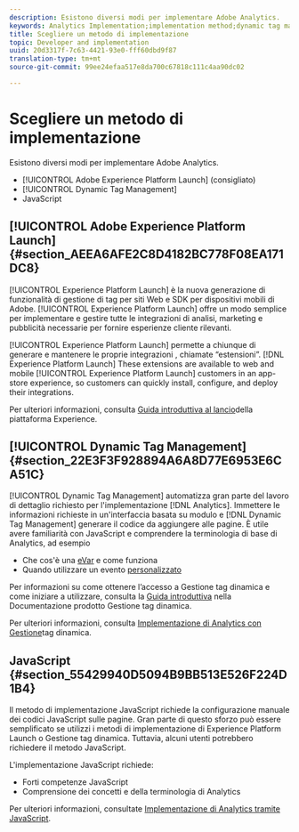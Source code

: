 ```yaml
---
description: Esistono diversi modi per implementare Adobe Analytics.
keywords: Analytics Implementation;implementation method;dynamic tag management;dtm;javascript
title: Scegliere un metodo di implementazione
topic: Developer and implementation
uuid: 20d3317f-7c63-4421-93e0-fff60dbd9f87
translation-type: tm+mt
source-git-commit: 99ee24efaa517e8da700c67818c111c4aa90dc02

---
```



# Scegliere un metodo di implementazione

Esistono diversi modi per implementare Adobe Analytics.

* [!UICONTROL Adobe Experience Platform Launch] (consigliato)
* [!UICONTROL Dynamic Tag Management]
* JavaScript

## [!UICONTROL Adobe Experience Platform Launch] {#section_AEEA6AFE2C8D4182BC778F08EA171DC8}

[!UICONTROL Experience Platform Launch] è la nuova generazione di funzionalità di gestione di tag per siti Web e SDK per dispositivi mobili di Adobe. [!UICONTROL Experience Platform Launch] offre un modo semplice per implementare e gestire tutte le integrazioni di analisi, marketing e pubblicità necessarie per fornire esperienze cliente rilevanti.

[!UICONTROL Experience Platform Launch] permette a chiunque di generare e mantenere le proprie integrazioni , chiamate “estensioni”. [!DNL Experience Platform Launch] These extensions are available to web and mobile [!UICONTROL Experience Platform Launch] customers in an app-store experience, so customers can quickly install, configure, and deploy their integrations.

Per ulteriori informazioni, consulta [Guida introduttiva al lancio](https://docs.adobelaunch.com/getting-started)della piattaforma Experience.

## [!UICONTROL Dynamic Tag Management] {#section_22E3F3F928894A6A8D77E6953E6CA51C}

[!UICONTROL Dynamic Tag Management] automatizza gran parte del lavoro di dettaglio richiesto per l'implementazione [!DNL Analytics]. Immettere le informazioni richieste in un'interfaccia basata su modulo e [!DNL Dynamic Tag Management] generare il codice da aggiungere alle pagine.
È utile avere familiarità con JavaScript e comprendere la terminologia di base di Analytics, ad esempio

* Che cos'è una [eVar](https://marketing.adobe.com/resources/help/en_US/reference/conversion_var_admin.html) e come funziona
* Quando utilizzare un evento [personalizzato](/help/implement/analytics-terminology-basics/c-props-evars/event-custom.md)

Per informazioni su come ottenere l’accesso a Gestione tag dinamica e come iniziare a utilizzare, consulta la [Guida introduttiva](https://marketing.adobe.com/resources/help/en_US/dtm/get_started.html) nella Documentazione prodotto Gestione tag dinamica.

Per ulteriori informazioni, consulta [Implementazione di Analytics con Gestione](/help/implement/c-implement-with-dtm/dtm-implementation-overview.md)tag dinamica.

## JavaScript {#section_55429940D5094B9BB513E526F224D1B4}

Il metodo di implementazione JavaScript richiede la configurazione manuale dei codici JavaScript sulle pagine. Gran parte di questo sforzo può essere semplificato se utilizzi i metodi di implementazione di Experience Platform Launch o Gestione tag dinamica. Tuttavia, alcuni utenti potrebbero richiedere il metodo JavaScript.

L'implementazione JavaScript richiede:

* Forti competenze JavaScript
* Comprensione dei concetti e della terminologia di Analytics

Per ulteriori informazioni, consultate [Implementazione di Analytics tramite JavaScript](/help/implement/js-implementation/javascript-implementation-overview.md).
